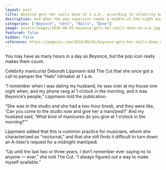 ```yaml
---
layout: post
title: Beyoncé gets her nails done at 1 a.m., according to celebrity manicurist Deborah Lippmann
description: And when the pop superstar needs a middle-of-the-night manicure, you don’t say no.
categories: ["Beyonce", "Gets", "Nails", "Done"]
image: assets/images/2018-08-01-beyonce-gets-her-nails-done-at-a-m.jpg
featured: false
hidden: false
reference: https://pagesix.com/2018/08/01/beyonce-gets-her-nails-done-at-1-a-m/
---
```

You may have as many hours in a day as Beyoncé, but the pop icon really makes them count.

Celebrity manicurist Deborah Lippmann told The Cut that she once got a call to pamper the “Halo” hitmaker at 1 a.m.

“I remember when I was dating my husband, he was over at my house one night when, and my phone rang at 1 o’clock in the morning, and it was Beyoncé’s people,” Lippmann told the publication.

“She was in the studio and she had a two-hour break, and they were like, ‘Can you come to the studio now and give her a mani/pedi?’ And my husband said, ‘What kind of manicures do you give at 1 o’clock in the morning?'”

Lippmann added that this is common practice for musicians, whom she characterized as “nocturnal,” and that she still finds it difficult to turn down an A-lister’s request for a midnight mani/pedi.

“Up until the last two or three years, I don’t remember ever saying no to anyone — ever,” she told The Cut. “I always figured out a way to make myself available.”
